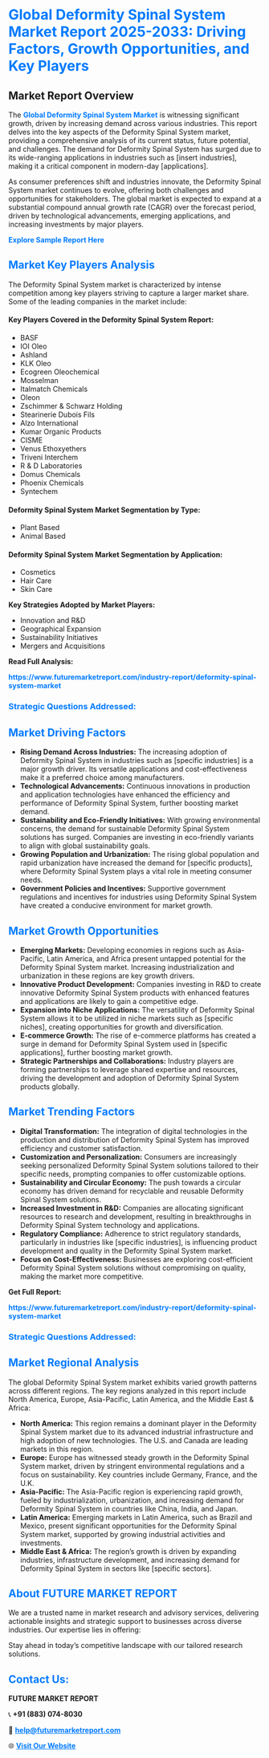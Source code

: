 <h1 style="color: #007BFF;">Global Deformity Spinal System Market Report 2025-2033: Driving Factors, Growth Opportunities, and Key Players</h1>

<section id="overview">
<h2>Market Report Overview</h2>
<p>The <a href="https://www.futuremarketreport.com/industry-report/deformity-spinal-system-market" style="color: #007BFF; text-decoration: none;"><strong>Global Deformity Spinal System Market</strong></a> is witnessing significant growth, driven by increasing demand across various industries. This report delves into the key aspects of the Deformity Spinal System market, providing a comprehensive analysis of its current status, future potential, and challenges. The demand for Deformity Spinal System has surged due to its wide-ranging applications in industries such as [insert industries], making it a critical component in modern-day [applications].</p>
<p>As consumer preferences shift and industries innovate, the Deformity Spinal System market continues to evolve, offering both challenges and opportunities for stakeholders. The global market is expected to expand at a substantial compound annual growth rate (CAGR) over the forecast period, driven by technological advancements, emerging applications, and increasing investments by major players.</p>
</section>

<section id="overview">
<p><a href="https://www.futuremarketreport.com/request-sample/reportId=34374" style="color: #007BFF; text-decoration: none;"><strong>Explore Sample Report Here</strong></a></p>
</section>

<section id="key-players">
<h2 style="color: #007BFF;">Market Key Players Analysis</h2>
<p>The Deformity Spinal System market is characterized by intense competition among key players striving to capture a larger market share. Some of the leading companies in the market include:</p>
<h4>Key Players Covered in the Deformity Spinal System Report:</h4>
<ul><li>BASF</li><li>IOI Oleo</li><li>Ashland</li><li>KLK Oleo</li><li>Ecogreen Oleochemical</li><li>Mosselman</li><li>Italmatch Chemicals</li><li>Oleon</li><li>Zschimmer &amp; Schwarz Holding</li><li>Stearinerie Dubois Fils</li><li>Alzo International</li><li>Kumar Organic Products</li><li>CISME</li><li>Venus Ethoxyethers</li><li>Triveni Interchem</li><li>R &amp; D Laboratories</li><li>Domus Chemicals</li><li>Phoenix Chemicals</li><li>Syntechem</li></ul>
<h4>Deformity Spinal System Market Segmentation by Type:</h4>
<ul><li>Plant Based</li><li>Animal Based</li></ul>

<h4>Deformity Spinal System Market Segmentation by Application:</h4>
<ul><li>Cosmetics</li><li>Hair Care</li><li>Skin Care</li></ul>
<p><strong>Key Strategies Adopted by Market Players:</strong></p>
<ul>
<li>Innovation and R&D</li>
<li>Geographical Expansion</li>
<li>Sustainability Initiatives</li>
<li>Mergers and Acquisitions</li>
</ul>
</section>

<section>
<p><strong>Read Full Analysis: </strong></p><a href="https://www.futuremarketreport.com/industry-report/deformity-spinal-system-market" style="color: #007BFF; text-decoration: none;"><strong>https://www.futuremarketreport.com/industry-report/deformity-spinal-system-market</strong></a>
<h3 style="color: #007BFF;">Strategic Questions Addressed:</h3>
</section>

<section id="driving-factors">
<h2 style="color: #007BFF;">Market Driving Factors</h2>
<ul>
<li><strong>Rising Demand Across Industries:</strong> The increasing adoption of Deformity Spinal System in industries such as [specific industries] is a major growth driver. Its versatile applications and cost-effectiveness make it a preferred choice among manufacturers.</li>
<li><strong>Technological Advancements:</strong> Continuous innovations in production and application technologies have enhanced the efficiency and performance of Deformity Spinal System, further boosting market demand.</li>
<li><strong>Sustainability and Eco-Friendly Initiatives:</strong> With growing environmental concerns, the demand for sustainable Deformity Spinal System solutions has surged. Companies are investing in eco-friendly variants to align with global sustainability goals.</li>
<li><strong>Growing Population and Urbanization:</strong> The rising global population and rapid urbanization have increased the demand for [specific products], where Deformity Spinal System plays a vital role in meeting consumer needs.</li>
<li><strong>Government Policies and Incentives:</strong> Supportive government regulations and incentives for industries using Deformity Spinal System have created a conducive environment for market growth.</li>
</ul>
</section>

<section id="growth-opportunities">
<h2 style="color: #007BFF;">Market Growth Opportunities</h2>
<ul>
<li><strong>Emerging Markets:</strong> Developing economies in regions such as Asia-Pacific, Latin America, and Africa present untapped potential for the Deformity Spinal System market. Increasing industrialization and urbanization in these regions are key growth drivers.</li>
<li><strong>Innovative Product Development:</strong> Companies investing in R&D to create innovative Deformity Spinal System products with enhanced features and applications are likely to gain a competitive edge.</li>
<li><strong>Expansion into Niche Applications:</strong> The versatility of Deformity Spinal System allows it to be utilized in niche markets such as [specific niches], creating opportunities for growth and diversification.</li>
<li><strong>E-commerce Growth:</strong> The rise of e-commerce platforms has created a surge in demand for Deformity Spinal System used in [specific applications], further boosting market growth.</li>
<li><strong>Strategic Partnerships and Collaborations:</strong> Industry players are forming partnerships to leverage shared expertise and resources, driving the development and adoption of Deformity Spinal System products globally.</li>
</ul>
</section>

<section id="trending-factors">
<h2 style="color: #007BFF;">Market Trending Factors</h2>
<ul>
<li><strong>Digital Transformation:</strong> The integration of digital technologies in the production and distribution of Deformity Spinal System has improved efficiency and customer satisfaction.</li>
<li><strong>Customization and Personalization:</strong> Consumers are increasingly seeking personalized Deformity Spinal System solutions tailored to their specific needs, prompting companies to offer customizable options.</li>
<li><strong>Sustainability and Circular Economy:</strong> The push towards a circular economy has driven demand for recyclable and reusable Deformity Spinal System solutions.</li>
<li><strong>Increased Investment in R&D:</strong> Companies are allocating significant resources to research and development, resulting in breakthroughs in Deformity Spinal System technology and applications.</li>
<li><strong>Regulatory Compliance:</strong> Adherence to strict regulatory standards, particularly in industries like [specific industries], is influencing product development and quality in the Deformity Spinal System market.</li>
<li><strong>Focus on Cost-Effectiveness:</strong> Businesses are exploring cost-efficient Deformity Spinal System solutions without compromising on quality, making the market more competitive.</li>
</ul>
</section>

<section>
<p><strong>Get Full Report: </strong></p><a href="https://www.futuremarketreport.com/industry-report/deformity-spinal-system-market" style="color: #007BFF; text-decoration: none;"><strong>https://www.futuremarketreport.com/industry-report/deformity-spinal-system-market</strong></a>
<h3 style="color: #007BFF;">Strategic Questions Addressed:</h3>
</section>


<section id="regional-analysis">
<h2 style="color: #007BFF;">Market Regional Analysis</h2>
<p>The global Deformity Spinal System market exhibits varied growth patterns across different regions. The key regions analyzed in this report include North America, Europe, Asia-Pacific, Latin America, and the Middle East & Africa:</p>
<ul>
<li><strong>North America:</strong> This region remains a dominant player in the Deformity Spinal System market due to its advanced industrial infrastructure and high adoption of new technologies. The U.S. and Canada are leading markets in this region.</li>
<li><strong>Europe:</strong> Europe has witnessed steady growth in the Deformity Spinal System market, driven by stringent environmental regulations and a focus on sustainability. Key countries include Germany, France, and the U.K.</li>
<li><strong>Asia-Pacific:</strong> The Asia-Pacific region is experiencing rapid growth, fueled by industrialization, urbanization, and increasing demand for Deformity Spinal System in countries like China, India, and Japan.</li>
<li><strong>Latin America:</strong> Emerging markets in Latin America, such as Brazil and Mexico, present significant opportunities for the Deformity Spinal System market, supported by growing industrial activities and investments.</li>
<li><strong>Middle East & Africa:</strong> The region’s growth is driven by expanding industries, infrastructure development, and increasing demand for Deformity Spinal System in sectors like [specific sectors].</li>
</ul>
</section>

<footer>
<h2 style="color: #007BFF;">About FUTURE MARKET REPORT</h2>
<p>We are a trusted name in market research and advisory services, delivering actionable insights and strategic support to businesses across diverse industries. Our expertise lies in offering:</p>

<p>Stay ahead in today’s competitive landscape with our tailored research solutions.</p>

<h2 style="color: #007BFF;">Contact Us:</h2>
<p><strong>FUTURE MARKET REPORT</strong></p>
<p>📞 <strong>+91 (883) 074-8030</strong></p>
<p>📧 <strong><a href="mailto:help@futuremarketreport.com" style="color: #007BFF;">help@futuremarketreport.com</a></strong></p>
<p>🌐 <strong><a href="https://www.futuremarketreport.com/" style="color: #007BFF;">Visit Our Website</a></strong></p>
</footer>